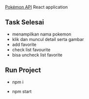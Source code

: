 [Pokémon API](https://pokeapi.co/) React application

## Task Selesai
- menampilkan nama pokemon
- klik dan muncul detail serta gambar
- add favorite 
- check list favourite
- bisa uncheck list favorite

## Run Project
- npm i

- npm start
